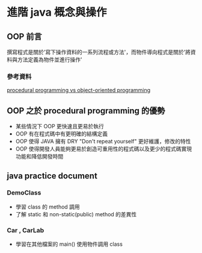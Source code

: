 # 進階 java 概念與操作

## OOP 前言
撰寫程式是關於'寫下操作資料的一系列流程或方法'，而物件導向程式是關於'將資料與方法定義為物件並進行操作'
### 參考資料
[procedural programming vs object-oriented programming](https://www.geeksforgeeks.org/differences-between-procedural-and-object-oriented-programming/)

## OOP 之於 procedural programming 的優勢
- 某些情況下 OOP 更快速且更易於執行
- OOP 有在程式碼中有更明確的結構定義
- OOP 使得 JAVA 擁有 DRY "Don't repeat yourself" 更好維護，修改的特性
- OOP 使得開發人員能夠更易於創造可重用性的程式碼以及更少的程式碼實現功能和降低開發時間

## java practice document

### DemoClass
- 學習 class 的 method 調用
- 了解 static 和 non-static(public) method 的差異性

### Car , CarLab
- 學習在其他檔案的 main() 使用物件調用 class